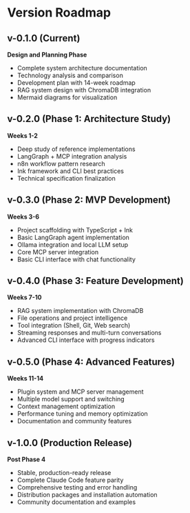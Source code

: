 # Version Roadmap

## v-0.1.0 (Current)
**Design and Planning Phase**
- Complete system architecture documentation
- Technology analysis and comparison
- Development plan with 14-week roadmap
- RAG system design with ChromaDB integration
- Mermaid diagrams for visualization

## v-0.2.0 (Phase 1: Architecture Study)
**Weeks 1-2**
- Deep study of reference implementations
- LangGraph + MCP integration analysis
- n8n workflow pattern research
- Ink framework and CLI best practices
- Technical specification finalization

## v-0.3.0 (Phase 2: MVP Development)
**Weeks 3-6**
- Project scaffolding with TypeScript + Ink
- Basic LangGraph agent implementation
- Ollama integration and local LLM setup
- Core MCP server integration
- Basic CLI interface with chat functionality

## v-0.4.0 (Phase 3: Feature Development)
**Weeks 7-10**
- RAG system implementation with ChromaDB
- File operations and project intelligence
- Tool integration (Shell, Git, Web search)
- Streaming responses and multi-turn conversations
- Advanced CLI interface with progress indicators

## v-0.5.0 (Phase 4: Advanced Features)
**Weeks 11-14**
- Plugin system and MCP server management
- Multiple model support and switching
- Context management optimization
- Performance tuning and memory optimization
- Documentation and community features

## v-1.0.0 (Production Release)
**Post Phase 4**
- Stable, production-ready release
- Complete Claude Code feature parity
- Comprehensive testing and error handling
- Distribution packages and installation automation
- Community documentation and examples